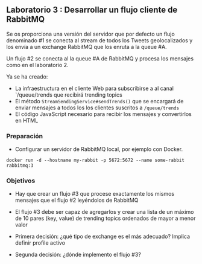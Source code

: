 ## Laboratorio 3 : Desarrollar un flujo cliente de RabbitMQ

Se os proporciona una versión del servidor que por defecto un flujo denominado #1 
se conecta al stream de todos los Tweets geolocalizados y los envía a un exchange RabbitMQ 
que los enruta a la queue #A.

Un flujo #2 se conecta al la queue #A de RabbitMQ y procesa los mensajes como en el 
laboratorio 2.


Ya se ha creado:
 * La infraestructura en el cliente Web para subscribirse a al canal `/queue/trends 
    que recibirá trending topics
 * El método `StreamSendingService#sendTrends()` que se encargará de enviar mensajes 
   a todos los los clientes suscritos a `/queue/trends`
 * El código JavaScript necesario para recibir los mensajes y convertirlos en HTML


### Preparación

* Configurar un servidor de RabbitMQ local, por ejemplo con Docker.
```
docker run -d --hostname my-rabbit -p 5672:5672 --name some-rabbit rabbitmq:3
```


### Objetivos

* Hay que crear un flujo #3 que procese exactamente los mismos mensajes que el flujo #2 leyéndolos de RabbitMQ
* El flujo #3 debe ser capaz de agregarlos y crear una lista de un máximo de 10 pares (key, value) de trending topics ordenados de mayor a menor valor
  
* Primera decisión: ¿qué tipo de exchange es el más adecuado? Implica definir profile activo
* Segunda decisión: ¿dónde implemento el flujo #3?


